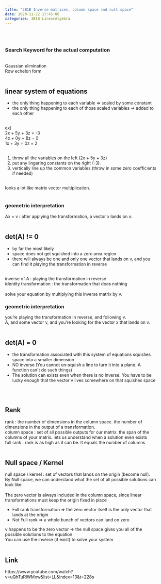 ```yaml
---
title: "3B1B Inverse matrices, column space and null space"	
date: 2020-11-22 17:45:00	
categories: 3B1B LinearAlgebra
---	
```

<br>
<br>

<h3>Search Keyword for the actual computation</h3>
<br>
Gaussian elimination <br>
Row echelon form
<br>
<br>
<h2>linear system of equations </h2>
<ul>
  <li> the only thing happening to each variable => scaled by some constant </li>
  <li> the only thing happening to each of those scaled variables => added to each other</li> 
</ul>
<br>
ex)<br> 
2x + 5y + 3z = -3 <br>
4x + 0y + 8z = 0 <br>
1x + 3y + 0z = 2 <br>
<br>
<ol>
  <li>throw all the variables on the left (2x + 5y + 3z)</li>
  <li>put any lingering constants on the right (-3). </li>
  <li>vertically line up the common variables (throw in some zero coefficients if needed)</li>
</ol>
<br>
looks a lot like matrix vector multiplication. 
<br>
<br>
<h3> geometric interpretation </h3>
Ax = v : after applying the transformation, a vector x lands on v. 
<br>
<br>
<h2>det(A) != 0</h2>
<ul>
  <li> by far the most likely</li>
  <li> space does not get squished into a zero area region</li>
  <li> there will always be one and only one vector that lands on v, and you can find it playing the transformation in reverse</li>
</ul>
<br>
inverse of A : playing the transformation in reverse <br> 
identity transformation : the transformation that does nothing <br>
<br>
solve your equation by multiplying this inverse matrix by v. <br>
<h3> geometric interpretation </h3>
you’re playing the transformation in reverse, and following v. <br>
A, and some vector v, and you’re looking for the vector x that lands on v.
<br>
<br>
<h2>det(A) = 0</h2>
<ul>
  <li>the transformation associated with this system of equations squishes space into a smaller dimension </li>
  <li>NO inverse (You cannot un-squish a line to turn it into a plane. A function can't do such things) </li>
  <li>The solution can exists even when there is no inverse. You have to be lucky enough that the vector v lives somewhere on that  squishes space </li>
</ul>
<br>
<br>
<h2>Rank</h2>
rank : the number of dimensions in the column space. the number of dimensions in the output of a transformation. <br>
column space : set of all possible outputs for our matrix. the span of the columns of your matrix.  lets us understand when a solution even exists <br>
full rank :  rank is as high as it can be. It equals the number of columns 
<br>
<br>
<h2>Null space / Kernel</h2> 
null space / kernel : set of vectors that lands on the origin (become null). <br>
By Null space, we can understand what the set of all possible solutions can look like<br>
<br>
The zero vector is always included in the column space, since linear transformations must keep the origin fixed in place<br>
<ul>
  <li> Full rank transformation  => the zero vector itself is the only vector that lands at the origin </li>
  <li> Not Full rank => a whole bunch of vectors can land on zero </li>
</ul>
v happens to be the zero vector => the null space gives you all of the possible solutions to the equation <br>
You can use the inverse (if exist) to solve your system
<br>
<br>
<h2>Link</h2>
https://www.youtube.com/watch?v=uQhTuRlWMxw&list=LL&index=13&t=228s
